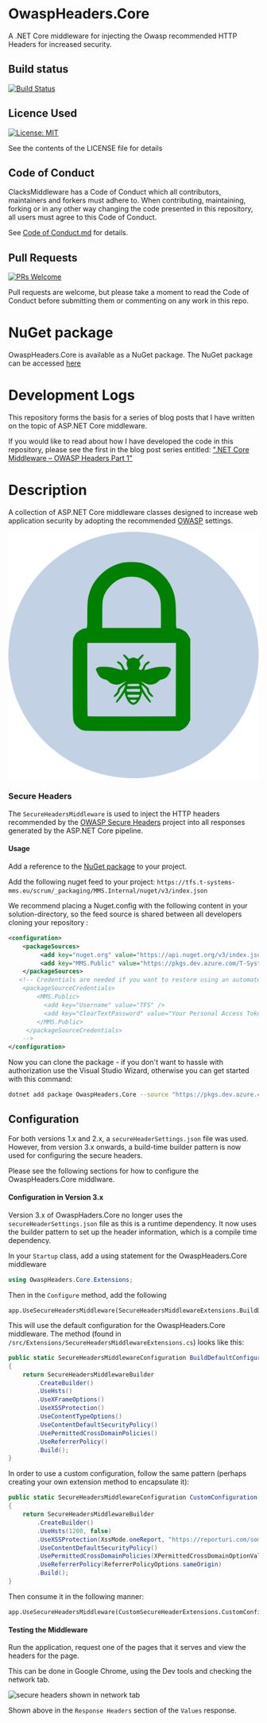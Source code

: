 # OwaspHeaders.Core
A .NET Core middleware for injecting the Owasp recommended HTTP Headers for increased security.

## Build status

[![Build Status](https://dev.azure.com/T-Systems-MMS/OwaspHeaders.Core/_apis/build/status/T-Systems-MMS.OwaspHeaders.Core?branchName=master)](https://dev.azure.com/T-Systems-MMS/OwaspHeaders.Core/_build/latest?definitionId=2&branchName=master)

## Licence Used
[![License: MIT](https://img.shields.io/badge/License-MIT-yellow.svg)](https://opensource.org/licenses/MIT)

See the contents of the LICENSE file for details

## Code of Conduct
ClacksMiddleware has a Code of Conduct which all contributors, maintainers and forkers must adhere to. When contributing, maintaining, forking or in any other way changing the code presented in this repository, all users must agree to this Code of Conduct.

See [Code of Conduct.md](Code-of-Conduct.md) for details.

## Pull Requests

[![PRs Welcome](https://img.shields.io/badge/PRs-welcome-brightgreen.svg?style=flat-square)](http://makeapullrequest.com)

Pull requests are welcome, but please take a moment to read the Code of Conduct before submitting them or commenting on any work in this repo.

# NuGet package

OwaspHeaders.Core is available as a NuGet package. The NuGet package can be accessed [here](https://dev.azure.com/T-Systems-MMS/OwaspHeaders.Core/_packaging?_a=package&feed=T-Systems-MMS&package=OwaspHeaders.Core&protocolType=NuGet)

# Development Logs

This repository forms the basis for a series of blog posts that I have written on the topic of ASP.NET Core middleware.

If you would like to read about how I have developed the code in this repository, please see the first in the blog post series entitled: [".NET Core Middleware – OWASP Headers Part 1"](https://dotnetcore.gaprogman.com/2017/07/20/net-core-middleware-owasp-headers-part-1/)

# Description
A collection of ASP.NET Core middleware classes designed to increase web application security by adopting the recommended [OWASP](https://www.owasp.org/index.php/Main_Page) settings.

![OwaspHeaders.Core logo](OwaspHeaders.Core-Logo.png)

### Secure Headers
The `SecureHeadersMiddleware` is used to inject the HTTP headers recommended by the [OWASP Secure Headers](https://www.owasp.org/index.php/OWASP_Secure_Headers_Project) project into all responses generated by the ASP.NET Core pipeline.

#### Usage

Add a reference to the [NuGet package](https://dev.azure.com/T-Systems-MMS/OwaspHeaders.Core/_packaging?_a=package&feed=T-Systems-MMS&package=OwaspHeaders.Core&protocolType=NuGet) to your project.

Add the following nuget feed to your project:
`https://tfs.t-systems-mms.eu/scrum/_packaging/MMS.Internal/nuget/v3/index.json`

We recommend placing a Nuget.config with the following content in your solution-directory, so the feed source is shared between all developers cloning your repository :
```xml
<configuration>
    <packageSources>
         <add key="nuget.org" value="https://api.nuget.org/v3/index.json" protocolVersion="3" />
         <add key="MMS.Public" value="https://pkgs.dev.azure.com/T-Systems-MMS/_packaging/T-Systems-MMS/nuget/v3/index.json"/>
    </packageSources>
   <!-- Credentials are needed if you want to restore using an automated system or command line
    <packageSourceCredentials>
        <MMS.Public>
          <add key="Username" value="TFS" />      
          <add key="ClearTextPassword" value="Your Personal Access Token" />
        </MMS.Public>
     </packageSourceCredentials>
    -->
</configuration>
```

Now you can clone the package - if you don't want to hassle with authorization use the Visual Studio Wizard, otherwise you can get started with this command:
```bash
dotnet add package OwaspHeaders.Core --source "https://pkgs.dev.azure.com/T-Systems-MMS/_packaging/T-Systems-MMS/nuget/v3/index.json"
```

## Configuration

For both versions 1.x and 2.x, a `secureHeaderSettings.json` file was used. However, from version 3.x onwards, a build-time builder pattern is now used for configuring the secure headers.

Please see the following sections for how to configure the OwaspHeaders.Core middlware.

#### Configuration in Version 3.x

Version 3.x of OwaspHaders.Core no longer uses the `secureHeaderSettings.json` file as this is a runtime dependency. It now uses the builder pattern to set up the header information, which is a compile time dependency.

In your `Startup` class, add a using statement for the OwaspHeaders.Core middleware

``` csharp
using OwaspHeaders.Core.Extensions;
````

Then in the `Configure` method, add the following

``` charp
app.UseSecureHeadersMiddleware(SecureHeadersMiddlewareExtensions.BuildDefaultConfiguration());
```

This will use the default configuration for the OwaspHeaders.Core middleware. The method (found in `/src/Extensions/SecureHeadersMiddlewareExtensions.cs`) looks like this:

``` csharp
public static SecureHeadersMiddlewareConfiguration BuildDefaultConfiguration()
{
    return SecureHeadersMiddlewareBuilder
        .CreateBuilder()
        .UseHsts()
        .UseXFrameOptions()
        .UseXSSProtection()
        .UseContentTypeOptions()
        .UseContentDefaultSecurityPolicy()
        .UsePermittedCrossDomainPolicies()
        .UseReferrerPolicy()
        .Build();
}
```

In order to use a custom configuration, follow the same pattern (perhaps creating your own extension method to encapsulate it):

``` csharp
public static SecureHeadersMiddlewareConfiguration CustomConfiguration()
{
    return SecureHeadersMiddlewareBuilder
        .CreateBuilder()
        .UseHsts(1200, false)
        .UseXSSProtection(XssMode.oneReport, "https://reporturi.com/some-report-url")
        .UseContentDefaultSecurityPolicy()
        .UsePermittedCrossDomainPolicies(XPermittedCrossDomainOptionValue.masterOnly)
        .UseReferrerPolicy(ReferrerPolicyOptions.sameOrigin)
        .Build();
}
```

Then consume it in the following manner:

``` charp
app.UseSecureHeadersMiddleware(CustomSecureHeaderExtensions.CustomConfiguration());
```

#### Testing the Middleware

Run the application, request one of the pages that it serves and view the headers for the page.

This can be done in Google Chrome, using the Dev tools and checking the network tab.

![secure headers shown in network tab](screenshots/secure-headers-screenshot.png "Headers on the right-hand side here")

Shown above in the `Response Headers` section of the `Values` response.
